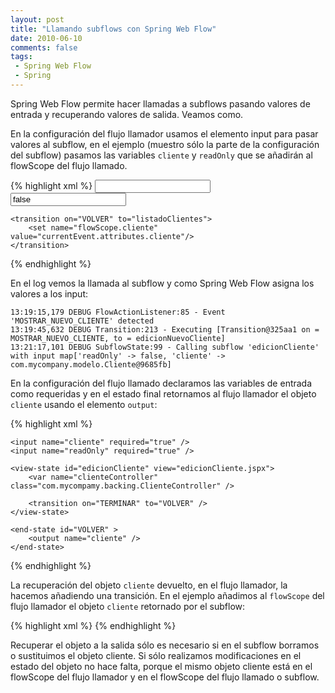 ```yaml
---
layout: post
title: "Llamando subflows con Spring Web Flow"
date: 2010-06-10
comments: false
tags:
 - Spring Web Flow
 - Spring
---
```


Spring Web Flow permite hacer llamadas a subflows pasando valores de entrada y recuperando valores de salida. Veamos como.

En la configuración del flujo llamador usamos el elemento input para pasar valores al subflow, en el ejemplo  (muestro sólo la parte de la configuración del subflow) pasamos las variables `cliente` y  `readOnly` que se añadirán al flowScope del flujo llamado.

{% highlight xml %}
<subflow-state id="edicionNuevoCliente" subflow="edicionCliente">
	<input name="cliente" /> 
	<input name="readOnly" value="false" />

	<transition on="VOLVER" to="listadoClientes">
		<set name="flowScope.cliente" value="currentEvent.attributes.cliente"/>
	</transition>
</subflow-state>
{% endhighlight %}

En el log vemos la llamada al subflow y como Spring Web Flow asigna los valores a los input:

	13:19:15,179 DEBUG FlowActionListener:85 - Event 'MOSTRAR_NUEVO_CLIENTE' detected
	13:19:45,632 DEBUG Transition:213 - Executing [Transition@325aa1 on = MOSTRAR_NUEVO_CLIENTE, to = edicionNuevoCliente]
	13:21:17,101 DEBUG SubflowState:99 - Calling subflow 'edicionCliente' with input map['readOnly' -> false, 'cliente' -> com.mycompany.modelo.Cliente@9685fb]


En la configuración del flujo llamado declaramos las variables de entrada como requeridas y en el estado final retornamos al flujo llamador el objeto `cliente` usando el elemento `output`:

{% highlight xml %}
<?xml version="1.0" encoding="UTF-8"?>
<flow xmlns="http://www.springframework.org/schema/webflow"
	xmlns:xsi="http://www.w3.org/2001/XMLSchema-instance"
	xsi:schemaLocation="http://www.springframework.org/schema/webflow http://www.springframework.org/schema/webflow/spring-webflow-2.0.xsd">

	<input name="cliente" required="true" />
	<input name="readOnly" required="true" />

	<view-state id="edicionCliente" view="edicionCliente.jspx">
		<var name="clienteController" class="com.mycompamy.backing.ClienteController" />

		<transition on="TERMINAR" to="VOLVER" />
	</view-state>

	<end-state id="VOLVER" >
		<output name="cliente" />
	</end-state>
</flow>
{% endhighlight %}

La recuperación del objeto `cliente` devuelto, en el flujo llamador, la hacemos añadiendo una transición. En el ejemplo añadimos al `flowScope` del flujo llamador el objeto `cliente` retornado por el subflow:

{% highlight xml %}
<transition on="VOLVER" to="listadoClientes">
	<set name="flowScope.cliente" value="currentEvent.attributes.cliente"/>
</transition>
{% endhighlight %}

Recuperar el objeto a la salida sólo es necesario si en el subflow borramos o sustituimos el objeto cliente. Si sólo realizamos modificaciones en el estado del objeto no hace falta, porque el mismo objeto cliente está en el flowScope del flujo llamador y en el flowScope del flujo llamado o subflow.
